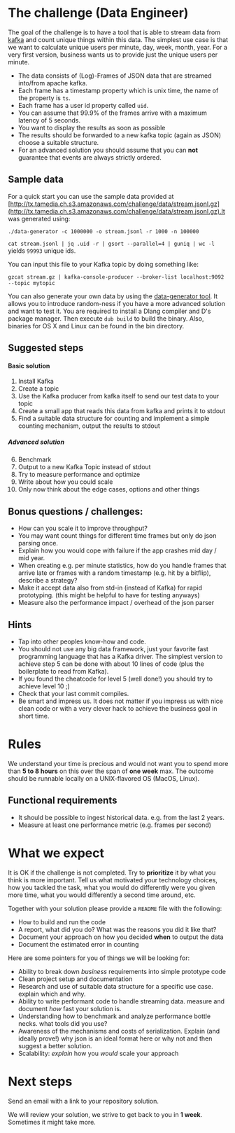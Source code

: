 # The challenge (Data Engineer)

The goal of the challenge is to have a tool that is able to stream data from 
[kafka](http://kafka.apache.org/) and count unique things within this data. The simplest use case is
that we want to calculate unique users per minute, day, week, month, year. For a very first version, 
business wants us to provide just the unique users per minute.   

- The data consists of (Log)-Frames of JSON data that are streamed into/from apache kafka. 
- Each frame has a timestamp property which is unix time, the name of the property is `ts`.
- Each frame has a user id property called `uid`. 
- You can assume that 99.9% of the frames arrive with a maximum latency of 5 seconds. 
- You want to display the results as soon as possible
- The results should be forwarded to a new kafka topic (again as JSON) choose a suitable structure. 
- For an advanced solution you should assume that you can **not** guarantee that events are always 
  strictly ordered.

## Sample data
For a quick start you can use the sample data provided at [http://tx.tamedia.ch.s3.amazonaws.com/challenge/data/stream.jsonl.gz](http://tx.tamedia.ch.s3.amazonaws.com/challenge/data/stream.jsonl.gz).It was generated using:
```shell script
./data-generator -c 1000000 -o stream.jsonl -r 1000 -n 100000
```

`cat stream.jsonl | jq .uid -r | gsort --parallel=4 | guniq | wc -l` yields `99993` unique ids.

You can input this file to your Kafka topic by doing something like:
```shell script
gzcat stream.gz | kafka-console-producer --broker-list localhost:9092 --topic mytopic
```  

You can also generate your own data by using the [data-generator tool](https://github.com/tamediadigital/hiring-challenges/tree/master/data-engineer-challenge/data-generator). It allows you to introduce random-ness if you have a more advanced solution and 
want to test it. You are required to install a Dlang compiler and D's package manager. Then 
execute `dub build` to build the binary. Also, binaries for OS X and Linux can be found in the bin 
directory.

## Suggested steps

#### Basic solution
1. Install Kafka
2. Create a topic
3. Use the Kafka producer from kafka itself to send our test data to your topic
4. Create a small app that reads this data from kafka and prints it to stdout
5. Find a suitable data structure for counting and implement a simple counting mechanism, output 
   the results to stdout

##### Advanced solution
6. Benchmark 
7. Output to a new Kafka Topic instead of stdout
8. Try to measure performance and optimize
9. Write about how you could scale
10. Only now think about the edge cases, options and other things

## Bonus questions / challenges:

- How can you scale it to improve throughput?
- You may want count things for different time frames but only do json parsing once.
- Explain how you would cope with failure if the app crashes mid day / mid year. 
- When creating e.g. per minute statistics, how do you handle frames that arrive late or frames 
  with a random timestamp (e.g. hit by a bitflip), describe a strategy?
- Make it accept data also from std-in (instead of Kafka) for rapid prototyping. (this might be 
  helpful to have for testing anyways)
- Measure also the performance impact / overhead of the json parser

## Hints
- Tap into other peoples know-how and code. 
- You should not use any big data framework, just your favorite fast programming language that has 
  a Kafka driver. The simplest version to achieve step 5 can be done with about 10 lines of code 
  (plus the boilerplate to read from Kafka). 
- If you found the cheatcode for level 5 (well done!) you should try to achieve level 10 ;)
- Check that your last commit compiles.
- Be smart and impress us. It does not matter if you impress us with nice clean code or with a 
  very clever hack to achieve the business goal in short time.

# Rules
We understand your time is precious and would not want you to spend more than **5 to 8 hours** on 
this over the span of **one week** max. The outcome should be runnable locally on a UNIX-flavored 
OS (MacOS, Linux).

## Functional requirements
- It should be possible to ingest historical data. e.g. from the last 2 years.
- Measure at least one performance metric (e.g. frames per second)

# What we expect
It is OK if the challenge is not completed. Try to **prioritize** it by what you think is more 
important. Tell us what motivated your technology choices, how you tackled the task, what you would 
do differently were you given more time, what you would differently a second time around, etc.

Together with your solution please provide a `README` file with the following:
- How to build and run the code
- A report, what did you do? What was the reasons you did it like that?
- Document your approach on how you decided **when** to output the data 
- Document the estimated error in counting

Here are some pointers for you of things we will be looking for:
- Ability to break down *business* requirements into simple prototype code
- Clean project setup and documentation
- Research and use of suitable data structure for a specific use case. explain which and why.
- Ability to write performant code to handle streaming data. measure and document _how_ fast your 
  solution is.
- Understanding how to benchmark and analyze performance bottle necks. what tools did you use?
- Awareness of the mechanisms and costs of serialization. Explain (and ideally prove!) why json is 
  an ideal format here or why not and then suggest a better solution.
- Scalability: _explain_ how you _would_ scale your approach

# Next steps

Send an email with a link to your repository solution.

We will review your solution, we strive to get back to you in **1 week**. Sometimes it might take 
more.

